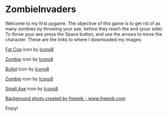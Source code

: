 # ZombieInvaders
Welcome to my first pygame. The objective of this game is to get rid of as many zombies by throwing your axe, before they reach the end (your side). To throw your axe press the Space button, and use the arrows to move the character. These are the links to where I downloaded my images: 

<a target="_blank" href="https://icons8.com/icon/123580/fat-cop">Fat Cop</a> icon by <a target="_blank" href="https://icons8.com">Icons8</a>

<a target="_blank" href="https://icons8.com/icon/107426/zombie">Zombie</a> icon by <a target="_blank" href="https://icons8.com">Icons8</a>

<a target="_blank" href="https://icons8.com/icon/69069/bullet">Bullet</a> icon by <a target="_blank" href="https://icons8.com">Icons8</a>

<a target="_blank" href="https://icons8.com/icon/FEAnqKEGdXgO/zombie">Zombie</a> icon by <a target="_blank" href="https://icons8.com">Icons8</a>


<a target="_blank" href="https://icons8.com/icon/81685/small-axe">Small Axe</a> icon by <a target="_blank" href="https://icons8.com">Icons8</a>


<a href='https://www.freepik.com/photos/background'>Background photo created by freepik - www.freepik.com</a>

Enjoy!
